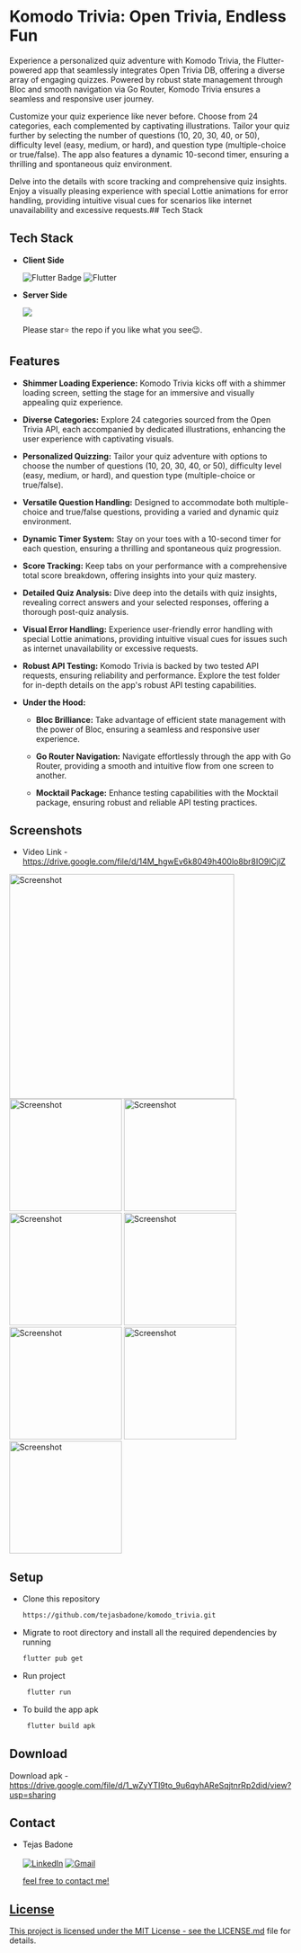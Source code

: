 
# Komodo Trivia: Open Trivia, Endless Fun

Experience a personalized quiz adventure with Komodo Trivia, the Flutter-powered app that seamlessly integrates Open Trivia DB, offering a diverse array of engaging quizzes. Powered by robust state management through Bloc and smooth navigation via Go Router, Komodo Trivia ensures a seamless and responsive user journey.

Customize your quiz experience like never before. Choose from 24 categories, each complemented by captivating illustrations. Tailor your quiz further by selecting the number of questions (10, 20, 30, 40, or 50), difficulty level (easy, medium, or hard), and question type (multiple-choice or true/false). The app also features a dynamic 10-second timer, ensuring a thrilling and spontaneous quiz environment.

Delve into the details with score tracking and comprehensive quiz insights. Enjoy a visually pleasing experience with special Lottie animations for error handling, providing intuitive visual cues for scenarios like internet unavailability and excessive requests.## Tech Stack

  
## Tech Stack

- **Client Side** 

    <img src="https://img.shields.io/badge/Flutter-%2302569B.svg?style=for-the-badge&logo=Flutter&logoColor=white" alt="Flutter Badge"> <a><img alt='Flutter' src='https://img.shields.io/badge/BLOC-100000?style=for-the-badge&logo=Flutter&logoColor=white&labelColor=3448C5&color=3448C5'/></a>

- **Server Side** 
    
   <a href='https://github.com/tejasbadone/komodo_trivia' target="_blank"><img alt=' ' src='https://img.shields.io/badge/Open_Trivia API-100000?style=for-the-badge&logo= &logoColor=white&labelColor=black&color=black'/></a>

   Please star⭐ the repo if you like what you see😉.
## Features


- **Shimmer Loading Experience:** Komodo Trivia kicks off with a shimmer loading screen, setting the stage for an immersive and visually appealing quiz experience.

- **Diverse Categories:** Explore 24 categories sourced from the Open Trivia API, each accompanied by dedicated illustrations, enhancing the user experience with captivating visuals.

- **Personalized Quizzing:** Tailor your quiz adventure with options to choose the number of questions (10, 20, 30, 40, or 50), difficulty level (easy, medium, or hard), and question type (multiple-choice or true/false).

- **Versatile Question Handling:** Designed to accommodate both multiple-choice and true/false questions, providing a varied and dynamic quiz environment.

- **Dynamic Timer System:** Stay on your toes with a 10-second timer for each question, ensuring a thrilling and spontaneous quiz progression.

- **Score Tracking:** Keep tabs on your performance with a comprehensive total score breakdown, offering insights into your quiz mastery.

- **Detailed Quiz Analysis:** Dive deep into the details with quiz insights, revealing correct answers and your selected responses, offering a thorough post-quiz analysis.

- **Visual Error Handling:** Experience user-friendly error handling with special Lottie animations, providing intuitive visual cues for issues such as internet unavailability or excessive requests.

- **Robust API Testing:** Komodo Trivia is backed by two tested API requests, ensuring reliability and performance. Explore the test folder for in-depth details on the app's robust API testing capabilities.

- **Under the Hood:**

    - **Bloc Brilliance:** Take advantage of efficient state management with the power of Bloc, ensuring a seamless and responsive user experience.

    - **Go Router Navigation:** Navigate effortlessly through the app with Go Router, providing a smooth and intuitive flow from one screen to another.


    - **Mocktail Package:** Enhance testing capabilities with the Mocktail package, ensuring robust and reliable API testing practices.
 ## Screenshots 

- Video Link - https://drive.google.com/file/d/14M_hgwEv6k8049h400lo8br8IO9ICjlZ 

<img src="https://res.cloudinary.com/dthljz11q/image/upload/v1702734758/app%20screenshots/KOMODO%20TRIVIA/rcrvbgu3bgypavz29gtj.jpg" alt="Screenshot" width="400"> <img src="https://res.cloudinary.com/dthljz11q/image/upload/v1702734742/app%20screenshots/KOMODO%20TRIVIA/a5tfdiwj68fa8npnwgc9.jpg" alt="Screenshot" width="200"> <img src="https://res.cloudinary.com/dthljz11q/image/upload/v1702734742/app%20screenshots/KOMODO%20TRIVIA/vm3nzv5wtqkya6ku3pjp.jpg" alt="Screenshot" width="200"> <img src="https://res.cloudinary.com/dthljz11q/image/upload/v1702734754/app%20screenshots/KOMODO%20TRIVIA/lz584o43ofgrft9t9myv.jpg" alt="Screenshot" width="200"> <img src="https://res.cloudinary.com/dthljz11q/image/upload/v1702734753/app%20screenshots/KOMODO%20TRIVIA/khd6wehvir3zvvi8vqwf.jpg" alt="Screenshot" width="200">
<img src="https://res.cloudinary.com/dthljz11q/image/upload/v1702734712/app%20screenshots/KOMODO%20TRIVIA/cbmxp6ewjauw1rmo3tfo.jpg" alt="Screenshot" width="200">
<img src="https://res.cloudinary.com/dthljz11q/image/upload/v1702734718/app%20screenshots/KOMODO%20TRIVIA/ebzrs7lybnio2eq8idvt.jpg" alt="Screenshot" width="200">
<img src="https://res.cloudinary.com/dthljz11q/image/upload/v1702734712/app%20screenshots/KOMODO%20TRIVIA/lm05mpptrdwdi1g6pbd5.jpg" alt="Screenshot" width="200">


## Setup

- Clone this repository

    ```bash
    https://github.com/tejasbadone/komodo_trivia.git
    ```

- Migrate to root directory and install all the required dependencies by running 
    ```bash
    flutter pub get
    ```
    
- Run project
    ```bash
     flutter run
    ```
    
- To build the app apk
    ```bash
     flutter build apk
    ```

    
## Download

Download apk - https://drive.google.com/file/d/1_wZyYTI9to_9u6qyhAReSqjtnrRp2did/view?usp=sharing

## Contact
- Tejas Badone <br> <br>
<a  href="https://www.linkedin.com/in/tejasbadone/" target="_blank"><img alt="LinkedIn" src="https://img.shields.io/badge/linkedin%20-%230077B5.svg?&style=for-the-badge&logo=linkedin&logoColor=white" /></a>
<a href="mailto:tejas.badone25@gmail.com"><img  alt="Gmail" src="https://img.shields.io/badge/Gmail-D14836?style=for-the-badge&logo=gmail&logoColor=white" />

  feel free to contact me!
## License
This project is licensed under the MIT License - see the [LICENSE.md](https://github.com/tejasbadone/komodo_trivia/blob/main/LICENSE) file for details.
